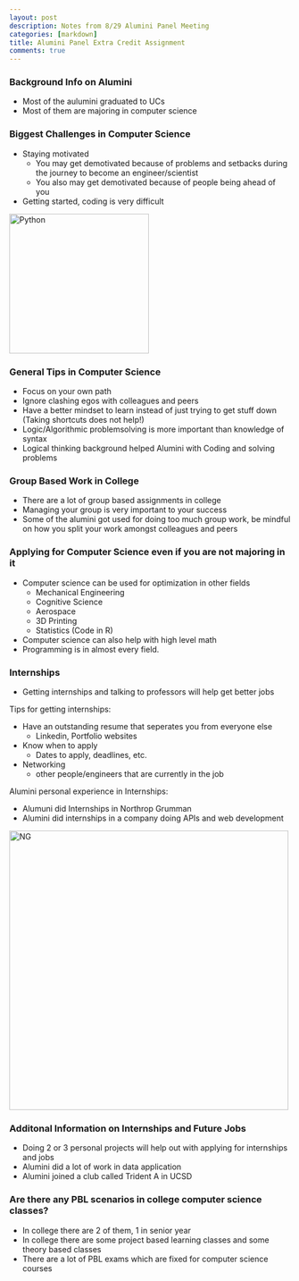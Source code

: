 ```yaml
---
layout: post
description: Notes from 8/29 Alumini Panel Meeting
categories: [markdown]
title: Alumini Panel Extra Credit Assignment
comments: true
---
```


### Background Info on Alumini 
- Most of the aulumini graduated to UCs
- Most of them are majoring in computer science

### Biggest Challenges in Computer Science
- Staying motivated
   - You may get demotivated because of problems and setbacks during the journey to become an engineer/scientist
   - You also may get demotivated because of people being ahead of you
- Getting started, coding is very difficult

<img src="https://www.pngall.com/wp-content/uploads/5/Python-PNG-HD-Image.png" width = "250" alt = "Python">

### General Tips in Computer Science
- Focus on your own path
- Ignore clashing egos with colleagues and peers
- Have a better mindset to learn instead of just trying to get stuff down (Taking shortcuts does not help!)
- Logic/Algorithmic problemsolving is more important than knowledge of syntax
- Logical thinking background helped Alumini with Coding and solving problems


### Group Based Work in College
- There are a lot of group based assignments in college
- Managing your group is very important to your success
- Some of the alumini got used for doing too much group work, be mindful on how you split your work amongst colleagues and peers

### Applying for Computer Science even if you are not majoring in it
- Computer science can be used for optimization in other fields 
   - Mechanical Engineering
   - Cognitive Science
   - Aerospace
   - 3D Printing
   - Statistics (Code in R)
- Computer science can also help with high level math
- Programming is in almost every field.

### Internships
- Getting internships and talking to professors will help get better jobs

Tips for getting internships:
- Have an outstanding resume that seperates you from everyone else
   - Linkedin, Portfolio websites
- Know when to apply
    - Dates to apply, deadlines, etc.
- Networking
     - other people/engineers that are currently in the job

Alumini personal experience in Internships:
- Alumuni did Internships in Northrop Grumman 
- Alumini did internships in a company doing APIs and web development

<img src="https://cdn.freebiesupply.com/logos/large/2x/northrop-grumman-1-logo-png-transparent.png" width = "500" alt = "NG">


### Additonal Information on Internships and Future Jobs
- Doing 2 or 3 personal projects will help out with applying for internships and jobs
- Alumini did a lot of work in data application
- Alumini joined a club called Trident A in UCSD


### Are there any PBL scenarios in college computer science classes?
- In college there are 2 of them, 1 in senior year 
- In college there are some project based learning classes and some theory based classes
- There are a lot of PBL exams which are fixed for computer science courses
 








